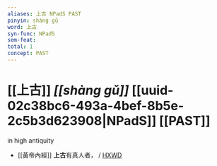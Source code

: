 ```yaml
---
aliases: 上古 NPadS PAST
pinyin: shàng gǔ
word: 上古
syn-func: NPadS
sem-feat: 
total: 1
concept: PAST 
---
```

# [[上古]] *[[shàng gǔ]]*  [[uuid-02c38bc6-493a-4bef-8b5e-2c5b3d623908|NPadS]] [[PAST]]
in high antiquity
 - [[黃帝內經]] **上古**有真人者， / [HXWD](https://hxwd.org/textview.html?location=KR3e0001_tls_001-4a.4)